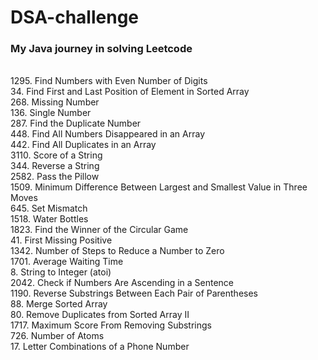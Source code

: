 # DSA-challenge
### My Java journey in solving Leetcode
<br/>
  1295. Find Numbers with Even Number of Digits
<br/>
  34. Find First and Last Position of Element in Sorted Array
<br/>
  268. Missing Number
<br/>
  136. Single Number
<br/>
  287. Find the Duplicate Number
<br/>
  448. Find All Numbers Disappeared in an Array
<br/>
  442. Find All Duplicates in an Array
<br/>
  3110. Score of a String
<br/>
  344. Reverse a String
<br/>
 2582. Pass the Pillow
<br/>
  1509. Minimum Difference Between Largest and Smallest Value in Three Moves
<br/>
  645. Set Mismatch
<br/>
  1518. Water Bottles
<br/>
  1823. Find the Winner of the Circular Game
<br/>
  41. First Missing Positive
<br/>
  1342. Number of Steps to Reduce a Number to Zero
<br/>
  1701. Average Waiting Time
<br/>
  8. String to Integer (atoi)
<br/>
  2042. Check if Numbers Are Ascending in a Sentence
<br/>
  1190. Reverse Substrings Between Each Pair of Parentheses
<br/>
  88. Merge Sorted Array
<br/>
  80. Remove Duplicates from Sorted Array II
<br/>
  1717. Maximum Score From Removing Substrings
<br/>
  726. Number of Atoms
<br/>
  17. Letter Combinations of a Phone Number
<br/>
